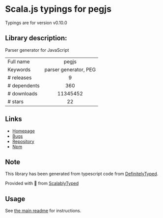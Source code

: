
# Scala.js typings for pegjs

Typings are for version v0.10.0

## Library description:
Parser generator for JavaScript

|                    |                 |
| ------------------ | :-------------: |
| Full name          | pegjs |
| Keywords           | parser generator, PEG |
| # releases         | 9 |
| # dependents       | 360 |
| # downloads        | 11345452 |
| # stars            | 22 |

## Links
- [Homepage](http://pegjs.org/)
- [Bugs](https://github.com/pegjs/pegjs/issues)
- [Repository](https://github.com/pegjs/pegjs)
- [Npm](https://www.npmjs.com/package/pegjs)
    


## Note
This library has been generated from typescript code from [DefinitelyTyped](https://definitelytyped.org).

Provided with :purple_heart: from [ScalablyTyped](https://github.com/oyvindberg/ScalablyTyped)

## Usage
See [the main readme](../../readme.md) for instructions.


